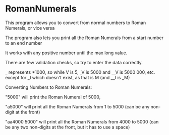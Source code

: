 # RomanNumerals
This program allows you to convert from normal numbers to Roman Numerals, or vice versa

The program also lets you print all the Roman Numerals from a start number to an end number

It works with any positive number until the max long value. 

There are few validation checks, so try to enter the data correctly. 

_ represents *1000, so while V is 5, _V is 5000 and __V is 5000 000, etc. 
except for _I which doesn't exist, as that is M (and __I is _M)

Converting Numbers to Roman Numerals:

"5000" will print the Roman Numeral of 5000,

"a5000" will print all the Roman Numerals from 1 to 5000 (can be any non-digit at the front)

"aa4000 5000" will print all the Roman Numerals from 4000 to 5000 (can be any two non-digits at the front, but it has to use a space)
